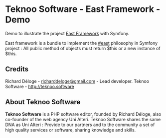 Teknoo Software - East Framework - Demo
=======================================

Demo to illustrate the project [East Framework](https://www.google.fr/?ion=1&espv=2#q=%23east%20symfony) with Symfony.

East framework is a bundle to implement the [#east](http://blog.est.voyage/phpTour2015/) philosophy in Symfony project :
All public method of objects must return $this or a new instance of $this.

Credits
-------
Richard Déloge - <richarddeloge@gmail.com> - Lead developer.
Teknoo Software - <http://teknoo.software>

About Teknoo Software
---------------------
**Teknoo Software** is a PHP software editor, founded by Richard Déloge, also co-founder of the web agency Uni Alteri. 
Teknoo Software shares the same DNA as Uni Alteri : Provide to our partners and to the community a set of high quality services or software, sharing knowledge and skills.
